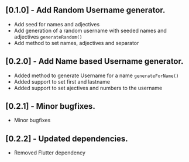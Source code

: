 ## [0.1.0] - Add Random Username generator.

* Add seed for names and adjectives
* Add generation of a random username with seeded names and adjectives `generateRandom()`
* Add method to set names, adjectives and separator

## [0.2.0] - Add Name based Username generator.

* Added method to generate Username for a name `generateForName()`
* Added support to set first and lastname
* Added support to set ajectives and numbers to the username

## [0.2.1] - Minor bugfixes.

* Minor bugfixes

## [0.2.2] - Updated dependencies.

* Removed Flutter dependency
